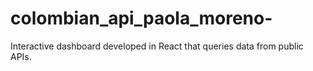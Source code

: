 # colombian_api_paola_moreno-

Interactive dashboard developed in React that queries data from public APIs.